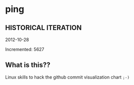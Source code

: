 # ping

## HISTORICAL ITERATION
2012-10-28

Incremented: 5627

## What is this?? 
Linux skills to hack the github commit visualization chart `;-)`

